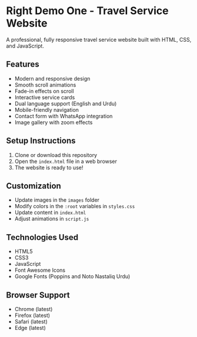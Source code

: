 # Right Demo One - Travel Service Website

A professional, fully responsive travel service website built with HTML, CSS, and JavaScript.

## Features

- Modern and responsive design
- Smooth scroll animations
- Fade-in effects on scroll
- Interactive service cards
- Dual language support (English and Urdu)
- Mobile-friendly navigation
- Contact form with WhatsApp integration
- Image gallery with zoom effects

## Setup Instructions

1. Clone or download this repository
2. Open the `index.html` file in a web browser
3. The website is ready to use!

## Customization

- Update images in the `images` folder
- Modify colors in the `:root` variables in `styles.css`
- Update content in `index.html`
- Adjust animations in `script.js`

## Technologies Used

- HTML5
- CSS3
- JavaScript
- Font Awesome Icons
- Google Fonts (Poppins and Noto Nastaliq Urdu)

## Browser Support

- Chrome (latest)
- Firefox (latest)
- Safari (latest)
- Edge (latest)
